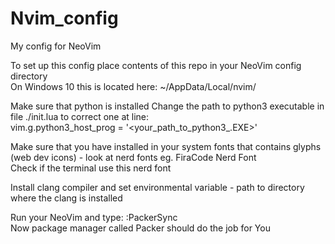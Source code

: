 # Nvim_config
My config for NeoVim

To set up this config place contents of this repo in your NeoVim config directory <br>
On Windows 10 this is located here: ~/AppData/Local/nvim/ <br>

Make sure that python is installed 
Change the path to python3 executable in file ./init.lua to correct one at line:  <br>
vim.g.python3_host_prog = '<your_path_to_python3_.EXE>' <br>

Make sure that you have installed in your system fonts that contains glyphs (web dev icons) - look at nerd fonts eg. FiraCode Nerd Font <br>
Check if the terminal use this nerd font <br>

Install clang compiler and set environmental variable - path to directory where the clang is installed

Run your NeoVim and type: :PackerSync  <br>
Now package manager called Packer should do the job for You <br>
